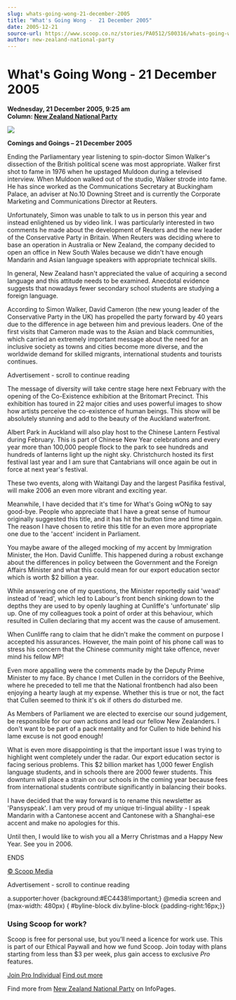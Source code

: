 ```yaml
---
slug: whats-going-wong-21-december-2005
title: "What's Going Wong -  21 December 2005"
date: 2005-12-21
source-url: https://www.scoop.co.nz/stories/PA0512/S00316/whats-going-wong-21-december-2005.htm
author: new-zealand-national-party
---
```

What's Going Wong - 21 December 2005
====================================

**Wednesday, 21 December 2005, 9:25 am**  
**Column: [New Zealand National Party](https://info.scoop.co.nz/New_Zealand_National_Party)**

![](http://img.scoop.co.nz/stories/images/0512/def80a4686816a938d95.jpeg)

**Comings and Goings – 21 December 2005**

Ending the Parliamentary year listening to spin-doctor Simon Walker's dissection of the British political scene was most appropriate. Walker first shot to fame in 1976 when he upstaged Muldoon during a televised interview. When Muldoon walked out of the studio, Walker strode into fame. He has since worked as the Communications Secretary at Buckingham Palace, an adviser at No.10 Downing Street and is currently the Corporate Marketing and Communications Director at Reuters.

Unfortunately, Simon was unable to talk to us in person this year and instead enlightened us by video link. I was particularly interested in two comments he made about the development of Reuters and the new leader of the Conservative Party in Britain. When Reuters was deciding where to base an operation in Australia or New Zealand, the company decided to open an office in New South Wales because we didn't have enough Mandarin and Asian language speakers with appropriate technical skills.

In general, New Zealand hasn't appreciated the value of acquiring a second language and this attitude needs to be examined. Anecdotal evidence suggests that nowadays fewer secondary school students are studying a foreign language.

According to Simon Walker, David Cameron (the new young leader of the Conservative Party in the UK) has propelled the party forward by 40 years due to the difference in age between him and previous leaders. One of the first visits that Cameron made was to the Asian and black communities, which carried an extremely important message about the need for an inclusive society as towns and cities become more diverse, and the worldwide demand for skilled migrants, international students and tourists continues.

Advertisement - scroll to continue reading





The message of diversity will take centre stage here next February with the opening of the Co-Existence exhibition at the Britomart Precinct. This exhibition has toured in 22 major cities and uses powerful images to show how artists perceive the co-existence of human beings. This show will be absolutely stunning and add to the beauty of the Auckland waterfront.

Albert Park in Auckland will also play host to the Chinese Lantern Festival during February. This is part of Chinese New Year celebrations and every year more than 100,000 people flock to the park to see hundreds and hundreds of lanterns light up the night sky. Christchurch hosted its first festival last year and I am sure that Cantabrians will once again be out in force at next year's festival.

These two events, along with Waitangi Day and the largest Pasifika festival, will make 2006 an even more vibrant and exciting year.

Meanwhile, I have decided that it's time for What's Going wONg to say good-bye. People who appreciate that I have a great sense of humour originally suggested this title, and it has hit the button time and time again. The reason I have chosen to retire this title for an even more appropriate one due to the 'accent' incident in Parliament.

You maybe aware of the alleged mocking of my accent by Immigration Minister, the Hon. David Cunliffe. This happened during a robust exchange about the differences in policy between the Government and the Foreign Affairs Minister and what this could mean for our export education sector which is worth $2 billion a year.

While answering one of my questions, the Minister reportedly said 'wead' instead of 'read', which led to Labour's front bench sinking down to the depths they are used to by openly laughing at Cunliffe's 'unfortunate' slip up. One of my colleagues took a point of order at this behaviour, which resulted in Cullen declaring that my accent was the cause of amusement.

When Cunliffe rang to claim that he didn't make the comment on purpose I accepted his assurances. However, the main point of his phone call was to stress his concern that the Chinese community might take offence, never mind his fellow MP!

Even more appalling were the comments made by the Deputy Prime Minister to my face. By chance I met Cullen in the corridors of the Beehive, where he preceded to tell me that the National frontbench had also been enjoying a hearty laugh at my expense. Whether this is true or not, the fact that Cullen seemed to think it's ok if others do disturbed me.

As Members of Parliament we are elected to exercise our sound judgement, be responsible for our own actions and lead our fellow New Zealanders. I don't want to be part of a pack mentality and for Cullen to hide behind his lame excuse is not good enough!

What is even more disappointing is that the important issue I was trying to highlight went completely under the radar. Our export education sector is facing serious problems. This $2 billion market has 1,000 fewer English language students, and in schools there are 2000 fewer students. This downturn will place a strain on our schools in the coming year because fees from international students contribute significantly in balancing their books.

I have decided that the way forward is to rename this newsletter as 'Pansyspeak'. I am very proud of my unique tri-lingual ability - I speak Mandarin with a Cantonese accent and Cantonese with a Shanghai-ese accent and make no apologies for this.

Until then, I would like to wish you all a Merry Christmas and a Happy New Year. See you in 2006.

ENDS  

[© Scoop Media](http://www.scoop.co.nz/about/terms.html)  

Advertisement - scroll to continue reading



a.supporter:hover {background:#EC4438!important;} @media screen and (max-width: 480px) { #byline-block div.byline-block {padding-right:16px;}}

### Using Scoop for work?

Scoop is free for personal use, but you’ll need a licence for work use. This is part of our Ethical Paywall and how we fund Scoop. Join today with plans starting from less than $3 per week, plus gain access to exclusive _Pro_ features.  
  
[Join Pro Individual](https://pro.scoop.co.nz/Individual/?from=ProIn24) [Find out more](https://pro.scoop.co.nz/using-scoop-for-work/?from=ProIn24)

Find more from [New Zealand National Party](https://info.scoop.co.nz/New_Zealand_National_Party) on InfoPages.